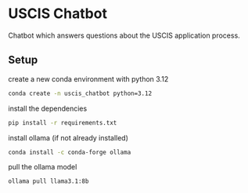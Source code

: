 # USCIS Chatbot

Chatbot which answers questions about the USCIS application process.

## Setup

create a new conda environment with python 3.12
```bash
conda create -n uscis_chatbot python=3.12
```

install the dependencies
```bash
pip install -r requirements.txt
```

install ollama (if not already installed)
```bash
conda install -c conda-forge ollama
```

pull the ollama model
```bash
ollama pull llama3.1:8b  
```
